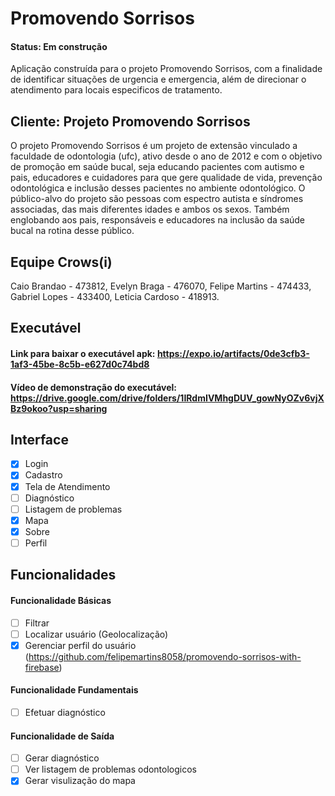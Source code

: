 # Promovendo Sorrisos
#### Status: Em construção
Aplicação construída para o projeto Promovendo Sorrisos, com a finalidade de identificar situações de urgencia e emergencia, além de direcionar o atendimento para locais especificos de tratamento.
## Cliente: Projeto Promovendo Sorrisos
O projeto Promovendo Sorrisos é um projeto de extensão vinculado a faculdade de odontologia (ufc), ativo desde o ano de 2012 e com o objetivo de promoção em saúde bucal, seja educando pacientes com autismo e pais, educadores e cuidadores para que gere qualidade de vida, prevenção odontológica e inclusão desses pacientes no ambiente odontológico.
O público-alvo do projeto são pessoas com espectro autista e síndromes associadas, das mais diferentes idades e ambos os sexos. Também englobando aos pais, responsáveis e educadores na inclusão da saúde bucal na rotina desse público.
## Equipe Crows(i)
Caio Brandao - 473812, Evelyn Braga - 476070, Felipe Martins - 474433, Gabriel Lopes - 433400, Leticia Cardoso - 418913.
## Executável
#### Link para baixar o executável apk: https://expo.io/artifacts/0de3cfb3-1af3-45be-8c5b-e627d0c74bd8
#### Vídeo de demonstração do executável: https://drive.google.com/drive/folders/1IRdmIVMhgDUV_gowNyOZv6vjXBz9okoo?usp=sharing
## Interface
- [x] Login
- [x] Cadastro
- [x] Tela de Atendimento
- [ ] Diagnóstico
- [ ] Listagem de problemas
- [x] Mapa
- [x] Sobre
- [ ] Perfil
## Funcionalidades 
#### Funcionalidade Básicas
- [ ] Filtrar
- [ ] Localizar usuário (Geolocalização)
- [x] Gerenciar perfil do usuário (https://github.com/felipemartins8058/promovendo-sorrisos-with-firebase)
#### Funcionalidade Fundamentais
- [ ] Efetuar diagnóstico
#### Funcionalidade de Saída
- [ ] Gerar diagnóstico
- [ ] Ver listagem de problemas odontologicos
- [x] Gerar visulização do mapa
